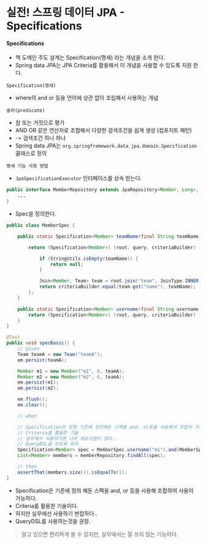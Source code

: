 # 실전! 스프링 데이터 JPA - Specifications

#### Specifications
- 책 도메인 주도 설계는 Specification(명세) 라는 개념을 소개 한다.
- Spring data JPA는 JPA Criteria를 활용해서 이 개념을 사용할 수 있도록 지원 한다.

`Specification(명세)`
- where의 and or 등을 언어에 상관 없이 조립해서 사용하는 개념


`술어(predicate)`
- 참 또는 거짓으로 평가
- AND OR 같은 연산자로 조합해서 다양한 검색조건을 쉽게 생성 (컴포지트 패턴)
- -> 검색조건 하나 하나
- Spring data JPA는 `org.springframework.data.jpa.domain.Specification` 클래스로 정의

`명세 기능 사용 방법`
- `JpaSpecificationExecutor` 인터페이스를 상속 받는다.
```java
public interface MemberRepository extends JpaRepository<Member, Long>, MemberRepositoryCustom, JpaSpecificationExecutor<Member> {
    ...
}
```

- Spec을 정의한다.
```java
public class MemberSpec {

    public static Specification<Member> teamName(final String teamName) {

        return (Specification<Member>) (root, query, criteriaBuilder) -> {

            if (StringUtils.isEmpty(teamName)) {
                return null;
            }

            Join<Member, Team> team = root.join("team", JoinType.INNER);// 회원과 팀 조인
            return criteriaBuilder.equal(team.get("name"), teamName);
        };
    }

    public static Specification<Member> username(final String username) {
        return (Specification<Member>) (root, query, criteriaBuilder) -> criteriaBuilder.equal(root.get("username"), username);
    }
}
```

```java
@Test
public void specBasic() {
    // given
    Team teamA = new Team("teamA");
    em.persist(teamA);

    Member m1 = new Member("m1", 0, teamA);
    Member m2 = new Member("m2", 0, teamA);
    em.persist(m1);
    em.persist(m2);

    em.flush();
    em.clear();

    // when

    // Specification의 장점 기존에 정의해둔 스팩을 and, or등을 사용해서 조합이 가능하다.
    // Criteria를 활용한 기술
    // 실무에서 사용하기엔 너무 에로사항이 많다..
    // QueryDSL을 쓰도록 하자.
    Specification<Member> spec = MemberSpec.username("m1").and(MemberSpec.teamName("teamA"));
    List<Member> members = memberRepository.findAll(spec);

    // then
    assertThat(members.size()).isEqualTo(1);
}
```

- Specification은 기존에 정의 해둔 스펙을 and, or 등을 사용해 조합하여 사용이 가능하다.
- Criteria를 활용한 기술이다.
- 하지만 실무에선 사용하기 번잡하다..
- QueryDSL를 사용하는것을 권장.

> 알고 있으면 편리하게 쓸 수 있지만, 실무에서는 잘 쓰지 않는 기능이다.
